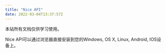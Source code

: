 ```yaml
---
title: "Nice API"
date: 2022-03-04T13:37:57Z
---
```

本站所有文档仅供学习使用。

Nice API可以通过浏览器直接安装到您的Windows, OS X, Linux, Android, IOS设备上。
